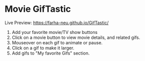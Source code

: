 # Movie GifTastic
Live Preview: https://farha-neu.github.io/GifTastic/
1. Add your favorite movie/TV show buttons
2. Click on a movie button to view movie details, and related gifs.
3. Mouseover on each gif to animate or pause.
4. Click on a gif to make it larger.
5. Add gifs to "My favorite Gifs" section.
